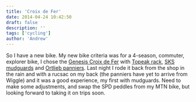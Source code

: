 ```yaml
---
title: 'Croix de Fer'
date: 2014-04-24 10:42:50
draft: false
description: ''
tags: ['cycling']
author: 'Andrew'
---
```


So I have a new bike. My new bike criteria was for a 4-season, commuter, explorer bike, I chose the [Genesis Croix de Fer](http://www.genesisbikes.co.uk/bikes/adventure/multi-sport/croix-de-fer/) with [Topeak rack](http://www.wiggle.co.uk/topeak-super-tourist-dx-rear-rack/), [SKS mudguards](http://roadcyclinguk.com/gear/sks-bluemels-mudguards-review-7746.html) and [Ortlieb panniers](http://www.wiggle.co.uk/ortlieb-back-roller-classic-panniers/). Last night I rode it back from the shop in the rain and with a rucsac on my back (the panniers have yet to arrive from Wiggle) and it was a good experience, my first with mudguards. Need to make some adjustments, and swap the SPD peddles from my MTN bike, but looking forward to taking it on trips soon.

